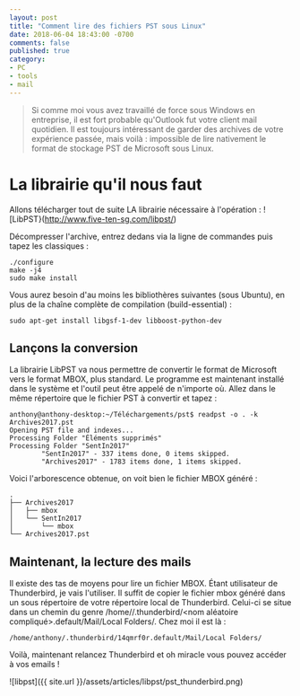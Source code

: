 ```yaml
---
layout: post
title: "Comment lire des fichiers PST sous Linux"
date: 2018-06-04 18:43:00 -0700
comments: false
published: true
category:
- PC
- tools
- mail
---
```


> Si comme moi vous avez travaillé de force sous Windows en entreprise, il est fort probable qu'Outlook fut votre client mail quotidien. Il est toujours
intéressant de garder des archives de votre expérience passée, mais voilà : impossible de lire nativement le format de stockage PST de Microsoft sous Linux.

# La librairie qu'il nous faut

Allons télécharger tout de suite LA librairie nécessaire à l'opération : ![LibPST}(http://www.five-ten-sg.com/libpst/)

Décompresser l'archive, entrez dedans via la ligne de commandes puis tapez les classiques :

```shell
./configure
make -j4
sudo make install
```

Vous aurez besoin d'au moins les bibliothères suivantes (sous Ubuntu), en plus de la chaîne complète de compilation (build-essential) :

```shell
sudo apt-get install libgsf-1-dev libboost-python-dev
```


## Lançons la conversion

La librairie LibPST va nous permettre de convertir le format de Microsoft vers le format MBOX, plus standard. Le programme est maintenant installé dans le système et l'outil peut être appelé de n'importe où. Allez dans le même répertoire que le fichier PST à convertir
et tapez :

```shell
anthony@anthony-desktop:~/Téléchargements/pst$ readpst -o . -k  Archives2017.pst
Opening PST file and indexes...
Processing Folder "Éléments supprimés"
Processing Folder "SentIn2017"
        "SentIn2017" - 337 items done, 0 items skipped.
        "Archives2017" - 1783 items done, 1 items skipped.
```

Voici l'arborescence obtenue, on voit bien le fichier MBOX généré :

```shell
.
├── Archives2017
│   ├── mbox
│   └── SentIn2017
│       └── mbox
└── Archives2017.pst
```

## Maintenant, la lecture des mails

Il existe des tas de moyens pour lire un fichier MBOX. Étant utilisateur de Thunderbird, je vais l'utiliser. Il suffit de copier le fichier mbox généré dans un sous répertoire de votre répertoire local de Thunderbird. Celui-ci se situe dans un chemin du genre /home/<votre home>/.thunderbird/<nom aléatoire compliqué>.default/Mail/Local Folders/. Chez moi il est là :

```shell
/home/anthony/.thunderbird/14qmrf0r.default/Mail/Local Folders/
```
Voilà, maintenant relancez Thunderbird et oh miracle vous pouvez accéder à vos emails !

![libpst]({{ site.url }}/assets/articles/libpst/pst_thunderbird.png)
